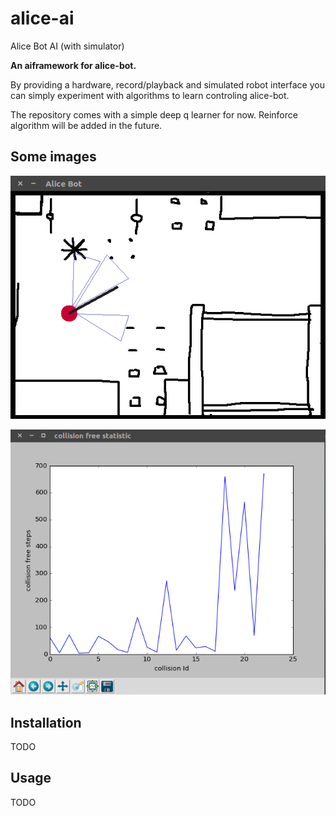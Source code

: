 # alice-ai

Alice Bot AI (with simulator)

__An aiframework for alice-bot.__

By providing a hardware, record/playback and simulated robot interface you can simply experiment with algorithms to learn controling alice-bot.

The repository comes with a simple deep q learner for now.
Reinforce algorithm will be added in the future.

## Some images

![An image of the simulator](https://github.com/penguinmenac3/alice-ai/raw/master/images/Alice-Simulator.png)


![An image of the learning curve](https://github.com/penguinmenac3/alice-ai/raw/master/images/Alice-DeepQLearningCurve.png)

## Installation

TODO

## Usage

TODO
